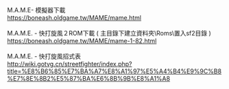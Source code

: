 M.A.M.E- 模擬器下載<br>
https://boneash.oldgame.tw/MAME/mame.html<br><br>
M.A.M.E. - 快打旋風２ROM下載 ( 主目錄下建立資料夾\Roms\置入sf2目錄 )<br>
https://boneash.oldgame.tw/MAME/mame-1-82.html<br><br>
M.A.M.E. - 快打旋風招式表<br>
http://wiki.gotvg.cn/streetfighter/index.php?title=%E8%B6%85%E7%BA%A7%E8%A1%97%E5%A4%B4%E9%9C%B8%E7%8E%8B2%E5%87%BA%E6%8B%9B%E8%A1%A8
